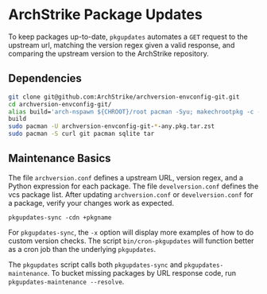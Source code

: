 # ArchStrike Package Updates
To keep packages up-to-date, `pkgupdates` automates a `GET` request to the upstream url, matching the version regex given a valid response, and comparing the upstream version to the ArchStrike repository.    

## Dependencies
```sh
git clone git@github.com:ArchStrike/archversion-envconfig-git.git
cd archversion-envconfig-git/
alias build='arch-nspawn ${CHROOT}/root pacman -Syu; makechrootpkg -c -r ${CHROOT} -- -i'
build
sudo pacman -U archversion-envconfig-git-*-any.pkg.tar.zst
sudo pacman -S curl git pacman sqlite tar
```

## Maintenance Basics
The file `archversion.conf` defines a upstream URL, version regex, and a Python expression for each package. The file `develversion.conf` defines the vcs package list. After updating `archversion.conf` or `develversion.conf` for a package, verify your changes work as expected.
```
pkgupdates-sync -cdn +pkgname
``` 
For `pkgupdates-sync`, the `-x` option will display more examples of how to do custom version checks. The script `bin/cron-pkgupdates` will function better as a cron job than the underlying `pkgupdates`.    

The `pkgupdates` script calls both `pkgupdates-sync` and `pkgupdates-maintenance`. To bucket missing packages by URL response code, run `pkgupdates-maintenance --resolve`.
